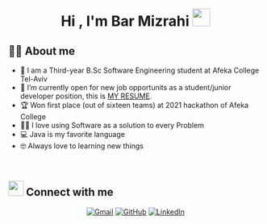 <h1 align="center">Hi , I'm Bar Mizrahi <img src="https://media.giphy.com/media/hvRJCLFzcasrR4ia7z/giphy.gif" width="35"></h1>

## :sassy_man:  About me
- :school: I am a Third-year B.Sc Software Engineering student at Afeka College Tel-Aviv
- :thinking: I’m currently open for new job opportunits as a student/junior developer position, this is [MY RESUME](https://drive.google.com/file/d/1Lvr-ufsUYOsFIU2KRqnWW649RI6rNB3j/view?usp=sharing).
- :trophy: Won first place (out of sixteen teams) at 2021 hackathon of Afeka College
- :technologist: I love using Software as a solution to every Problem
- :computer: Java is my favorite language
- :nerd_face: Always love to learning new things

<br>


## <img src="https://media.giphy.com/media/iY8CRBdQXODJSCERIr/giphy.gif" width="30px"> Connect with me
<p align="center">
	<a href="mailto:barm471@gmail.com"><img img src="https://img.shields.io/badge/gmail-%23EA4335.svg?style=plastic&logo=gmail&logoColor=white" alt="Gmail"/></a>
	<a href="https://github.com/barmizrahi"><img src="https://img.shields.io/badge/github-%23181717.svg?style=plastic&logo=github&logoColor=white" alt="GitHub"/></a>
	<a href="https://www.linkedin.com/in/bar-mizrahi"><img src="https://img.shields.io/badge/linkedin-%230A66C2.svg?style=plastic&logo=linkedin&logoColor=white" alt="LinkedIn"/></a>
</p>
